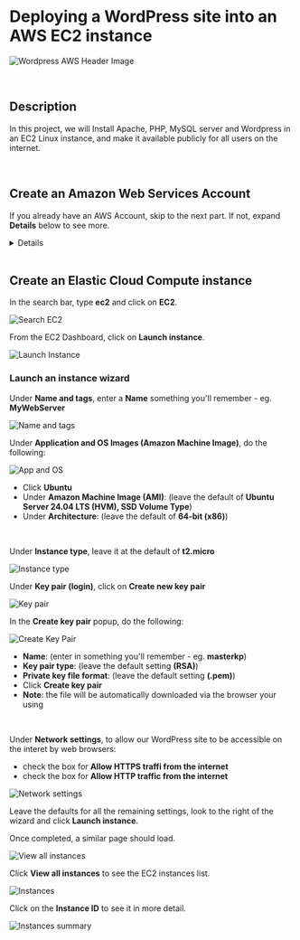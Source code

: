 # Deploying a WordPress site into an AWS EC2 instance

![Wordpress AWS Header Image](https://github.com/Manny-D/Deploy-WordPress-in-AWS-EC2/assets/99146530/28db9df8-07bc-487c-864b-8ae72d97e433)

<br>

## Description

In this project, we will Install Apache, PHP, MySQL server and Wordpress in an EC2 Linux instance, and make it available publicly for all users on the internet.

<br>

## Create an Amazon Web Services Account

If you already have an AWS Account, skip to the next part. If not, expand <b>Details</b> below to see more.
<details>
<summary>Details</summary>
 
<br>  

If you do not already have an AWS account, navigate to the following page to create one [https://aws.amazon.com/free](https://aws.amazon.com/free) and click on either Complete Signup or Create a Free Account.

![AWS Sign Up](https://github.com/Manny-D/Virtual-Private-Cloud-VPC/assets/99146530/60c3c592-9e8a-44d5-a7c8-74284d8cdc30)

When on the <b>Contact Information</b> page, select <b>Personal</b> for the Account type.
 
![Account Type](https://github.com/Manny-D/Virtual-Private-Cloud-VPC/assets/99146530/feaadbb9-de42-4ebb-b6c0-6901c0337891)

<b>Note</b>: you will be prompted to enter in credit card info. This is for identity verification and the card will only be charged if you exceed the Free Tier limits.

![CC](https://github.com/Manny-D/Virtual-Private-Cloud-VPC/assets/99146530/d31dd4ae-82db-4079-bdd0-c69649451c52)

Next you will be prompted to confirm your identity via a SMS code, then will be taken to the <b>Select a support plan</b> page, leave it at <b>Basic support - Free</b> and click <b>Complete sign up</b>.

![Free Tier](https://github.com/Manny-D/Virtual-Private-Cloud-VPC/assets/99146530/81256aff-4cfc-4697-8334-2cef1eef592c)

Sign up completed! Click on <b>Go to the AWS Management Console</b>.

![Sign up congrats](https://github.com/Manny-D/Virtual-Private-Cloud-VPC/assets/99146530/d60ae22b-4e1d-4235-9b3d-f30a36ec67aa)

Login to the AWS Management Console using the (default) <b>Root user</b> option. 

![Root user](https://github.com/Manny-D/Virtual-Private-Cloud-VPC/assets/99146530/f25d606b-96dd-42d9-85b3-a845951d3244)
</details>

<br>

## Create an Elastic Cloud Compute instance

In the search bar, type <b>ec2</b> and click on <b>EC2</b>.

![Search EC2](https://github.com/Manny-D/Virtual-Private-Cloud-VPC/assets/99146530/067326a9-fe4a-450b-902d-c72f1b8b6560)

From the EC2 Dashboard, click on <b>Launch instance</b>.

![Launch Instance](https://github.com/Manny-D/Virtual-Private-Cloud-VPC/assets/99146530/f1d05095-a5b4-4735-bedc-c3ae098dfed4)

### Launch an instance wizard
Under <b>Name and tags</b>, enter a <b>Name</b> something you'll remember - eg. <b>MyWebServer</b>

![Name and tags](https://github.com/Manny-D/Virtual-Private-Cloud-VPC/assets/99146530/c7b4284c-2b18-4c65-ac60-13d35b9f8c33)

Under <b>Application and OS Images (Amazon Machine Image)</b>, do the following: 

![App and OS](https://github.com/Manny-D/Deploy-WordPress-in-AWS-EC2/assets/99146530/b4f464ef-5f8d-4085-a419-d042c20fb198)

- Click <b>Ubuntu</b>
- Under <b>Amazon Machine Image (AMI)</b>: (leave the default of <b>Ubuntu Server 24.04 LTS (HVM), SSD Volume Type</b>)
- Under <b>Architecture</b>: (leave the default of <b>64-bit (x86)</b>)

<br>

Under <b>Instance type</b>, leave it at the default of <b>t2.micro</b>

![Instance type](https://github.com/Manny-D/Virtual-Private-Cloud-VPC/assets/99146530/c915c310-54e4-4c6f-82de-a4387f5a0073)

Under <b>Key pair (login)</b>, click on <b>Create new key pair</b> 

![Key pair](https://github.com/Manny-D/Virtual-Private-Cloud-VPC/assets/99146530/83fe3e3f-8788-4d33-a220-9c38f0752e66)

In the <b>Create key pair</b> popup, do the following: 

![Create Key Pair](https://github.com/Manny-D/Deploy-WordPress-in-AWS-EC2/assets/99146530/abe4238f-a055-4da3-8690-be8f2dc99c93)

- <b>Name</b>: (enter in something you'll remember - eg. <b>masterkp</b>)
- <b>Key pair type</b>: (leave the default setting <b>(RSA)</b>)
- <b>Private key file format</b>: (leave the default setting <b>(.pem)</b>)
- Click <b>Create key pair</b>
- <b>Note</b>: the file will be automatically downloaded via the browser your using

<br>

Under <b>Network settings</b>, to allow our WordPress site to be accessible on the interet by web browsers:
- check the box for <b>Allow HTTPS traffi from the internet</b> 
- check the box for <b>Allow HTTP traffic from the internet</b>

![Network settings](https://github.com/Manny-D/Deploy-WordPress-in-AWS-EC2/assets/99146530/52b06969-8144-4e2c-862e-50c4bd994405)

Leave the defaults for all the remaining settings, look to the right of the wizard and click <b>Launch instance</b>. 

Once completed, a similar page should load.

![View all instances](https://github.com/Manny-D/Virtual-Private-Cloud-VPC/assets/99146530/6405186e-cea1-49c3-8956-e6732a267138)

Click <b>View all instances</b> to see the EC2 instances list.

![Instances](https://github.com/Manny-D/Deploy-WordPress-in-AWS-EC2/assets/99146530/012ffc84-24a9-4b39-bcad-f1d421901892)

Click on the <b>Instance ID</b> to see it in more detail.

![Instances summary](https://github.com/Manny-D/Deploy-WordPress-in-AWS-EC2/assets/99146530/8738ac30-b70e-4750-8e7c-d427808b8a2b)

<br>
